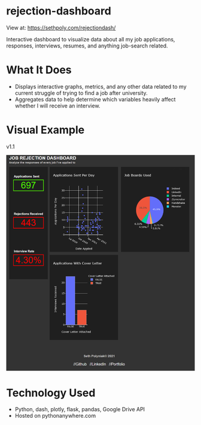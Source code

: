 # rejection-dashboard
View at: https://sethpoly.com/rejectiondash/

Interactive dashboard to visualize data about all my job applications, responses, interviews, resumes, and anything job-search related.

# What It Does
- Displays interactive graphs, metrics, and any other data related to my current struggle of trying to find a job after university.
- Aggregates data to help determine which variables heavily affect whether I will receive an interview.

# Visual Example
v1.1

![Preview](https://raw.githubusercontent.com/sethpoly/rejection-dashboard/main/screenshots/snip_v01.PNG) 

# Technology Used
- Python, dash, plotly, flask, pandas, Google Drive API
- Hosted on pythonanywhere.com

